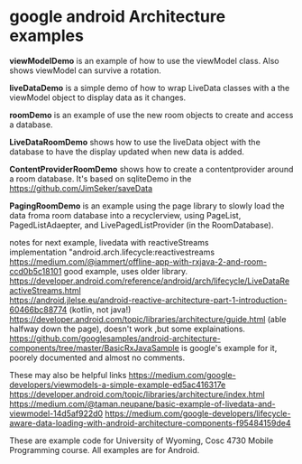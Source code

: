 google android Architecture examples
===========

<b>viewModelDemo</b> is an example of how to use the viewModel class.  Also shows viewModel can survive a rotation.

<b>liveDataDemo</b>  is a simple demo of how to wrap LiveData classes with a the viewModel object to display data as it changes.

<b>roomDemo</b> is an example of use the new room objects to create and access a database.

<b>LiveDataRoomDemo</b> shows how to use the liveData object with the database to have the display updated when new data is added.

<b>ContentProviderRoomDemo</b> shows how to create a contentprovider around a room database.  It's based on sqliteDemo in the https://github.com/JimSeker/saveData 

<b>PagingRoomDemo</b> is an example using the page library to slowly load the data froma room database into a recyclerview, using PageList, PagedListAdaepter, and LivePagedListProvider (in the RoomDatabase).

notes for next example, livedata with reactiveStreams<BR>
    implementation "android.arch.lifecycle:reactivestreams<BR>
	https://medium.com/@iammert/offline-app-with-rxjava-2-and-room-ccd0b5c18101  good example, uses older library.<BR>
	https://developer.android.com/reference/android/arch/lifecycle/LiveDataReactiveStreams.html<BR>
	https://android.jlelse.eu/android-reactive-architecture-part-1-introduction-60466bc88774  (kotlin, not java!)<BR>
	https://developer.android.com/topic/libraries/architecture/guide.html  (able halfway down the page), doesn't work ,but some explainations. <BR>
	https://github.com/googlesamples/android-architecture-components/tree/master/BasicRxJavaSample  is google's example for it, poorely documented and almost no comments.<BR>

These may also be helpful links 
https://medium.com/google-developers/viewmodels-a-simple-example-ed5ac416317e
https://developer.android.com/topic/libraries/architecture/index.html 
https://medium.com/@taman.neupane/basic-example-of-livedata-and-viewmodel-14d5af922d0 
https://medium.com/google-developers/lifecycle-aware-data-loading-with-android-architecture-components-f95484159de4

These are example code for University of Wyoming, Cosc 4730 Mobile Programming course.
All examples are for Android.
